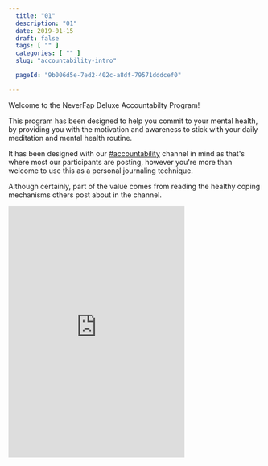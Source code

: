 ```yaml
---
  title: "01"
  description: "01"
  date: 2019-01-15
  draft: false
  tags: [ "" ]
  categories: [ "" ]
  slug: "accountability-intro"

  pageId: "9b006d5e-7ed2-402c-a8df-79571dddcef0"

---
```


Welcome to the NeverFap Deluxe Accountabilty Program!

This program has been designed to help you commit to your mental health, by providing you with the motivation and awareness to stick with your daily meditation and mental health routine.

It has been designed with our <a class="link" href="https://discord.gg/YETRkSj">#accountability</a> channel in mind as that's where most our participants are posting, however you're more than welcome to use this as a personal journaling technique.

Although certainly, part of the value comes from reading the healthy coping mechanisms others post about in the channel.

<iframe src="https://discordapp.com/widget?id=548970920115699742&theme=dark" width="350" height="500" allowtransparency="true" frameborder="0"></iframe>

